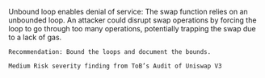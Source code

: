 Unbound loop enables denial of service: The swap function relies on an unbounded loop. An attacker could disrupt swap operations by forcing the loop to go through too many operations, potentially trapping the swap due to a lack of gas.

    Recommendation: Bound the loops and document the bounds.

    Medium Risk severity finding from ToB’s Audit of Uniswap V3